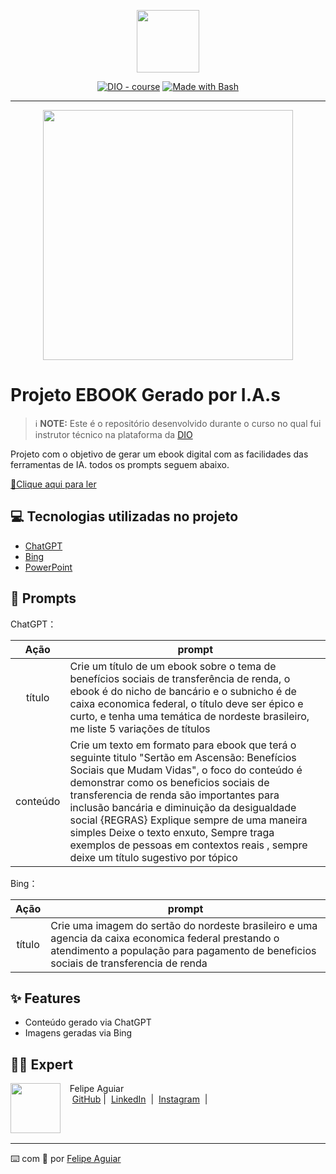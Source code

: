 <p align="center">
    <img width="100" src=".github/assets/banner.png">
</p>


<p align="center">
<a href="https://dio.me/"><img src="https://img.shields.io/badge/DIO-Course-28DA77?logo=youtube" alt="DIO - course"></a>
<a href="https://www.gnu.org/software/bash/" title="Go to Bash homepage"><img src="https://img.shields.io/badge/Prompt-Project-blue?logo=gnu-bash&amp;logoColor=white" alt="Made with Bash"></a></p>

-------


<p align="center">
<img 
    src="./assets/cover.png"
    width="400"  
/>
</p>

# Projeto EBOOK Gerado por I.A.s


 > ℹ️ **NOTE:** Este é o repositório desenvolvido durante o curso no qual fui instrutor técnico na plataforma da [DIO](https://dio.me)

Projeto com o objetivo de gerar um ebook digital com as facilidades das ferramentas de IA. todos os prompts
seguem abaixo.

<a href="https://github.com/felipeAguiarCode/prompts-recipe-to-create-a-ebook/blob/main/output/ebook%20-%20css%20jedi%20output.pdf" title="View PDF now"> 📕Clique aqui para ler</a>

## 💻 Tecnologias utilizadas no projeto

- [ChatGPT](https://chat.openai.com/) 
- [Bing](https://www.bing.com/?FORM=GENBHP)
- [PowerPoint](https://www.microsoft.com/en/microsoft-365/powerpoint)

## 🧠 Prompts


ChatGPT：

|   Ação   | prompt                                                                                                                                                                                                                                                                         |
| :------: | ------------------------------------------------------------------------------------------------------------------------------------------------------------------------------------------------------------------------------------------------------------------------------ |
|  título  | Crie um título de um ebook sobre o tema de benefícios sociais de transferência de renda, o ebook é do nicho de bancário e o subnicho é de caixa economica federal, o título deve ser épico e curto, e tenha uma temática de nordeste brasileiro, me liste 5 variações de títulos                                                      |
| conteúdo | Crie um texto em formato para ebook que terá o seguinte titulo "Sertão em Ascensão: Benefícios Sociais que Mudam Vidas", o foco do conteúdo é demonstrar como os beneficios sociais de transferencia de renda são importantes para inclusão bancária e diminuição da desigualdade social {REGRAS} Explique sempre de uma maneira simples Deixe o texto enxuto, Sempre traga exemplos de pessoas em contextos reais , sempre deixe um título sugestivo por tópico |


Bing：

|  Ação  | prompt                                                                                 |
| :----: | -------------------------------------------------------------------------------------- |
| título | Crie uma imagem do sertão do nordeste brasileiro e uma agencia da caixa economica federal prestando o atendimento a população para pagamento de beneficios sociais de transferencia de renda |

## ✨ Features

- Conteúdo gerado via ChatGPT
- Imagens geradas via Bing


## 👨‍💻 Expert

<p>
    <img 
      align=left 
      margin=10 
      width=80 
      src="https://avatars.githubusercontent.com/u/37452836?v=4"
    />
    <p>&nbsp&nbsp&nbspFelipe Aguiar<br>
    &nbsp&nbsp&nbsp
    <a href="https://github.com/felipeAguiarCode">
    GitHub</a>&nbsp;|&nbsp;
    <a href="www.linkedin.com/in/
felipe-exe">LinkedIn</a>
&nbsp;|&nbsp;
    <a href="https://www.instagram.com/felipeaguiar.exe/">
    Instagram</a>
&nbsp;|&nbsp;</p>
</p>
<br/><br/>
<p>

---

⌨️ com 💜 por [Felipe Aguiar](https://github.com/felipeAguiarCode)
